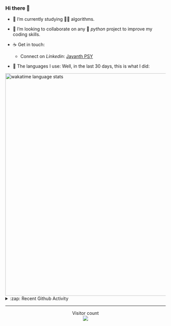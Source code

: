 ### Hi there 👋

- 🌱 I’m currently studying 🏇🏼  algorithms.

- 👯 I’m looking to collaborate on any :snake: *python* project to improve my coding skills.

- ☕ Get in touch:
  +  Connect on *Linkedin*: [Jayanth PSY](https://www.linkedin.com/in/jayanth-p-b3924812a/)

<!--- ⚡ Fun fact: *Python* is older than *C++* and *Java*. -->

- :memo: The languages I use: Well, in the last 30 days, this is what I did:

<img src="https://wakatime.com/share/@j_tesla/4d0b7d1e-6b31-4b03-accf-374d3ed5433f.png" alt="wakatime language stats" width="700"/>

<details>
  <summary>:zap: Recent Github Activity</summary>
  
<!--START_SECTION:activity-->
1. 🎉 Merged PR [#2](https://github.com/j-tesla/portfolio-academic/pull/2) in [j-tesla/portfolio-academic](https://github.com/j-tesla/portfolio-academic)
2. 💪 Opened PR [#2](https://github.com/j-tesla/portfolio-academic/pull/2) in [j-tesla/portfolio-academic](https://github.com/j-tesla/portfolio-academic)
3. 🎉 Merged PR [#1](https://github.com/j-tesla/algorithm-implementations/pull/1) in [j-tesla/algorithm-implementations](https://github.com/j-tesla/algorithm-implementations)
4. 💪 Opened PR [#1](https://github.com/j-tesla/algorithm-implementations/pull/1) in [j-tesla/algorithm-implementations](https://github.com/j-tesla/algorithm-implementations)
5. 🗣 Commented on [#1](https://github.com/shanmukh05/Portfolio/issues/1) in [shanmukh05/Portfolio](https://github.com/shanmukh05/Portfolio)
<!--END_SECTION:activity-->

</details>

-----

<p align="center"> 
  Visitor count<br>
  <img src="https://profile-counter.glitch.me/j-tesla/count.svg" />
</p>












<!--
**j-tesla/j-tesla** is a ✨ _special_ ✨ repository because its `README.md` (this file) appears on your GitHub profile.

Here are some ideas to get you started:

- 🔭 I’m currently working on ...
- 🌱 I’m currently learning ...
- 👯 I’m looking to collaborate on ...
- 🤔 I’m looking for help with ...
- 💬 Ask me about ...
- 📫 How to reach me: ...
- 😄 Pronouns: ...
- ⚡ Fun fact: ...
-->

